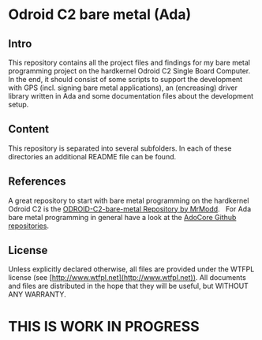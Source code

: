 # Odroid C2 bare metal (Ada)

## Intro
This repository contains all the project files and findings for my bare metal programming project on the hardkernel Odroid C2 Single Board Computer. In the end, it should consist of some scripts to support the development with GPS (incl. signing bare metal applications), an (encreasing) driver library written in Ada and some documentation files about the development setup.
&nbsp;
&nbsp;

## Content
This repository is separated into several subfolders. In each of these directories an additional README file can be found.
&nbsp;
&nbsp;

## References
A great repository to start with bare metal programming on the hardkernel Odroid C2 is the [ODROID-C2-bare-metal Repository by MrModd](https://github.com/MrModd/ODROID-C2-Bare-Metal).
&nbsp;
For Ada bare metal programming in general have a look at the [AdoCore Github repositories](https://github.com/AdaCore).
&nbsp;
&nbsp;

## License
Unless explicitly declared otherwise, all files are provided under the WTFPL license (see [http://www.wtfpl.net](http://www.wtfpl.net)). All documents and files are distributed in the hope that they will be useful, but WITHOUT ANY WARRANTY.
&nbsp;
&nbsp;

# THIS IS WORK IN PROGRESS
&nbsp;
&nbsp;